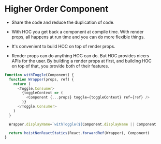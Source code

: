 # Higher Order Component

- Share the code and reduce the duplication of code.

- With HOC you get back a component at compile time. With render props, all happens at run time and you can do more flexible things.

- It's convenient to build HOC on top of render props.

- Render props can do anything HOC can do. But HOC provides nicers APIs for the user. By building a render props at first, and building HOC on top of that, you provide both of their features.

```javascript
function withToggle(Component) {
  function Wrapper(props, ref) {
    return (
      <Toggle.Consumer>
        {toggleContext => (
          <Component {...props} toggle={toggleContext} ref={ref} />
        )}
      </Toggle.Consumer>
    )
  }

  Wrapper.displayName=`withToggle(${Component.displayName || Component.name})`

  return hoistNonReactStatics(React.forwardRef(Wrapper), Component)
}
```
